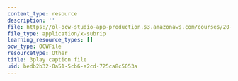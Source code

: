 ```yaml
---
content_type: resource
description: ''
file: https://ol-ocw-studio-app-production.s3.amazonaws.com/courses/20-219-becoming-the-next-bill-nye-writing-and-hosting-the-educational-show-january-iap-2015/bedb2b320a515cb6a2cd725ca8c5053a_iR6FUYCNi5A.vtt
file_type: application/x-subrip
learning_resource_types: []
ocw_type: OCWFile
resourcetype: Other
title: 3play caption file
uid: bedb2b32-0a51-5cb6-a2cd-725ca8c5053a
---
```

